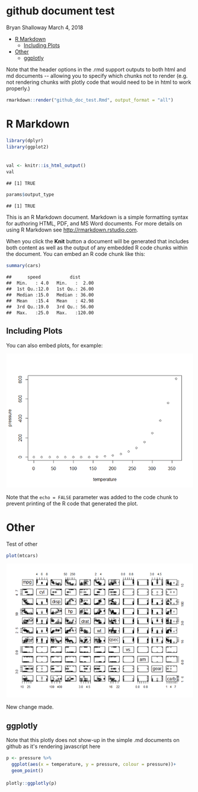 github document test
================
Bryan Shalloway
March 4, 2018

-   [R Markdown](#r-markdown)
    -   [Including Plots](#including-plots)
-   [Other](#other)
    -   [ggplotly](#ggplotly)

Note that the header options in the .rmd support outputs to both html and md documents -- allowing you to specify which chunks not to render (e.g. not rendering chunks with plotly code that would need to be in html to work properly.)

``` r
rmarkdown::render("github_doc_test.Rmd", output_format = "all")
```

R Markdown
==========

``` r
library(dplyr)
library(ggplot2)


val <- knitr::is_html_output()
val
```

    ## [1] TRUE

``` r
params$output_type
```

    ## [1] TRUE

This is an R Markdown document. Markdown is a simple formatting syntax for authoring HTML, PDF, and MS Word documents. For more details on using R Markdown see <http://rmarkdown.rstudio.com>.

When you click the **Knit** button a document will be generated that includes both content as well as the output of any embedded R code chunks within the document. You can embed an R code chunk like this:

``` r
summary(cars)
```

    ##      speed           dist       
    ##  Min.   : 4.0   Min.   :  2.00  
    ##  1st Qu.:12.0   1st Qu.: 26.00  
    ##  Median :15.0   Median : 36.00  
    ##  Mean   :15.4   Mean   : 42.98  
    ##  3rd Qu.:19.0   3rd Qu.: 56.00  
    ##  Max.   :25.0   Max.   :120.00

Including Plots
---------------

You can also embed plots, for example:

![](github_doc_test_files/figure-markdown_github/pressure-1.png)

Note that the `echo = FALSE` parameter was added to the code chunk to prevent printing of the R code that generated the plot.

Other
=====

Test of other

``` r
plot(mtcars)
```

![](github_doc_test_files/figure-markdown_github/unnamed-chunk-3-1.png)

New change made.

ggplotly
--------

Note that this plotly does not show-up in the simple .md documents on github as it's rendering javascript here

``` r
p <- pressure %>% 
  ggplot(aes(x = temperature, y = pressure, colour = pressure))+
  geom_point()

plotly::ggplotly(p)
```
